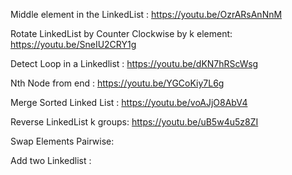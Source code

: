
Middle element in the LinkedList : https://youtu.be/OzrARsAnNnM

Rotate LinkedList by Counter Clockwise by k element: https://youtu.be/SneIU2CRY1g

Detect Loop in a Linkedlist : https://youtu.be/dKN7hRScWsg 

Nth Node from end : https://youtu.be/YGCoKiy7L6g

Merge Sorted Linked List : https://youtu.be/voAJjO8AbV4

Reverse LinkedList k groups: https://youtu.be/uB5w4u5z8ZI

Swap Elements Pairwise:

Add two Linkedlist : 
